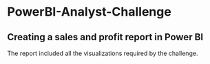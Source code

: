 # PowerBI-Analyst-Challenge
## Creating a sales and profit report in Power BI

The report included all the visualizations required by the challenge.
